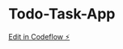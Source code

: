 # Todo-Task-App

[Edit in Codeflow ⚡️](https://stackblitz.com/~/github.com/VamshiPidugu/Todo-Task-App)